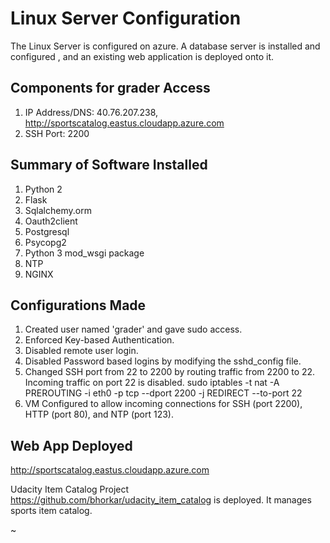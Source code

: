 
# Linux Server Configuration

The Linux Server is configured on azure. A database server is installed and configured , and an existing web application is deployed onto it.

## Components for grader Access

1. IP Address/DNS: 40.76.207.238, http://sportscatalog.eastus.cloudapp.azure.com
2. SSH Port: 2200

## Summary of Software Installed

1. Python 2
2. Flask
3. Sqlalchemy.orm
4. Oauth2client
5. Postgresql
6. Psycopg2
7. Python 3 mod_wsgi package
8. NTP
9. NGINX

## Configurations Made

1. Created user named 'grader' and gave sudo access.
2. Enforced Key-based Authentication.
3. Disabled remote user login.
4. Disabled Password based logins by modifying the sshd_config file.
5. Changed SSH port from 22 to 2200 by routing traffic from 2200 to 22. Incoming traffic on port 22 is disabled.
        sudo iptables -t nat -A PREROUTING -i eth0 -p tcp --dport 2200 -j REDIRECT --to-port 22
6. VM Configured to allow incoming connections for SSH (port 2200), HTTP (port 80), and NTP (port 123).


## Web App Deployed
http://sportscatalog.eastus.cloudapp.azure.com

Udacity Item Catalog Project https://github.com/bhorkar/udacity_item_catalog is deployed. It manages sports item catalog.


~
